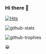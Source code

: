 ### Hi there 👋

[![Hits](https://hits.seeyoufarm.com/api/count/incr/badge.svg?url=https%3A%2F%2Fgithub.com%2Fseongjaeryu&count_bg=%2379C83D&title_bg=%23555555&icon=&icon_color=%23E7E7E7&title=hits&edge_flat=false)](https://hits.seeyoufarm.com)

![github-stats](https://stats.hyo.dev/api/github-stats-advanced?login=hyochan)

![github-trophies](https://stats.hyo.dev/api/github-trophies?login=hyochan)

😀
